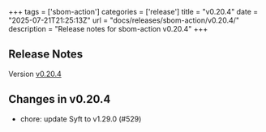 +++
tags = ['sbom-action']
categories = ['release']
title = "v0.20.4"
date = "2025-07-21T21:25:13Z"
url = "docs/releases/sbom-action/v0.20.4/"
description = "Release notes for sbom-action v0.20.4"
+++

## Release Notes

Version [v0.20.4](https://github.com/anchore/sbom-action/releases/tag/v0.20.4)

## Changes in v0.20.4

- chore: update Syft to v1.29.0 (#529)
